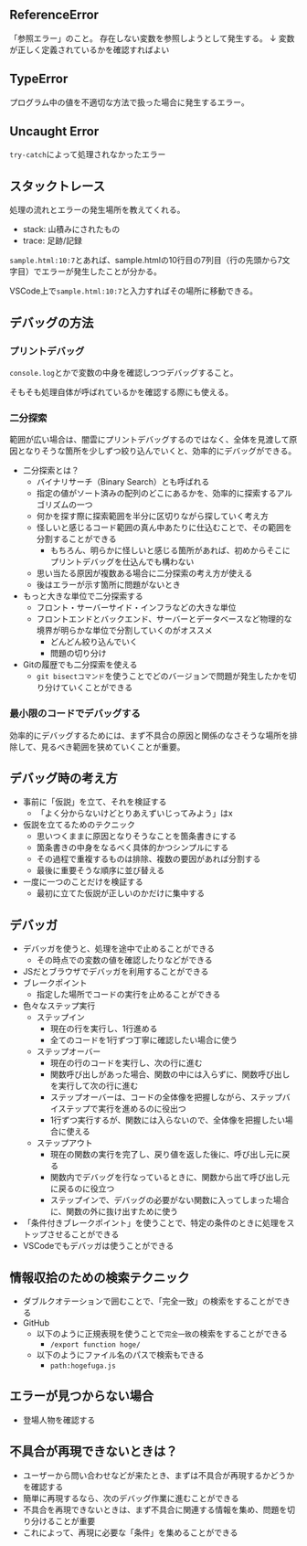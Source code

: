 ## ReferenceError

「参照エラー」のこと。
存在しない変数を参照しようとして発生する。
↓
変数が正しく定義されているかを確認すればよい

## TypeError

プログラム中の値を不適切な方法で扱った場合に発生するエラー。

## Uncaught Error

`try-catch`によって処理されなかったエラー

## スタックトレース

処理の流れとエラーの発生場所を教えてくれる。

- stack: 山積みにされたもの
- trace: 足跡/記録

`sample.html:10:7`とあれば、sample.htmlの10行目の7列目（行の先頭から7文字目）でエラーが発生したことが分かる。

VSCode上で`sample.html:10:7`と入力すればその場所に移動できる。

## デバッグの方法

### プリントデバッグ

`console.log`とかで変数の中身を確認しつつデバッグすること。

そもそも処理自体が呼ばれているかを確認する際にも使える。

### 二分探索

範囲が広い場合は、闇雲にプリントデバッグするのではなく、全体を見渡して原因となりそうな箇所を少しずつ絞り込んでいくと、効率的にデバッグができる。

- 二分探索とは？
    - バイナリサーチ（Binary Search）とも呼ばれる
    - 指定の値がソート済みの配列のどこにあるかを、効率的に探索するアルゴリズムの一つ
    - 何かを探す際に探索範囲を半分に区切りながら探していく考え方
    - 怪しいと感じるコード範囲の真ん中あたりに仕込むことで、その範囲を分割することができる
        - もちろん、明らかに怪しいと感じる箇所があれば、初めからそこにプリントデバッグを仕込んでも構わない
    - 思い当たる原因が複数ある場合に二分探索の考え方が使える
    - 後はエラーが示す箇所に問題がないとき
- もっと大きな単位で二分探索する
    - フロント・サーバーサイド・インフラなどの大きな単位
    - フロントエンドとバックエンド、サーバーとデータベースなど物理的な境界が明らかな単位で分割していくのがオススメ
        - どんどん絞り込んでいく
        - 問題の切り分け
- Gitの履歴でも二分探索を使える
    - `git bisectコマンド`を使うことでどのバージョンで問題が発生したかを切り分けていくことができる

### 最小限のコードでデバッグする

効率的にデバッグするためには、まず不具合の原因と関係のなさそうな場所を排除して、見るべき範囲を狭めていくことが重要。

## デバッグ時の考え方

- 事前に「仮説」を立て、それを検証する
    - 「よく分からないけどとりあえずいじってみよう」はx
- 仮説を立てるためのテクニック
    - 思いつくままに原因となりそうなことを箇条書きにする
    - 箇条書きの中身をなるべく具体的かつシンプルにする
    - その過程で重複するものは排除、複数の要因があれば分割する
    - 最後に重要そうな順序に並び替える
- 一度に一つのことだけを検証する
    - 最初に立てた仮説が正しいのかだけに集中する

## デバッガ

- デバッガを使うと、処理を途中で止めることができる
    - その時点での変数の値を確認したりなどができる
- JSだとブラウザでデバッガを利用することができる
- ブレークポイント
    - 指定した場所でコードの実行を止めることができる
- 色々なステップ実行
    - ステップイン
        - 現在の行を実行し、1行進める
        - 全てのコードを1行ずつ丁寧に確認したい場合に使う
    - ステップオーバー
        - 現在の行のコードを実行し、次の行に進む 
        - 関数呼び出しがあった場合、関数の中には入らずに、関数呼び出しを実行して次の行に進む
        - ステップオーバーは、コードの全体像を把握しながら、ステップバイステップで実行を進めるのに役出つ
        - 1行ずつ実行するが、関数には入らないので、全体像を把握したい場合に使える
    - ステップアウト
        - 現在の関数の実行を完了し、戻り値を返した後に、呼び出し元に戻る
        - 関数内でデバッグを行なっているときに、関数から出て呼び出し元に戻るのに役立つ
        - ステップインで、デバッグの必要がない関数に入ってしまった場合に、関数の外に抜け出すために使う
- 「条件付きブレークポイント」を使うことで、特定の条件のときに処理をストップさせることができる
- VSCodeでもデバッガは使うことができる

## 情報収拾のための検索テクニック

- ダブルクオテーションで囲むことで、「完全一致」の検索をすることができる
- GitHub
    - 以下のように正規表現を使うことで`完全一致`の検索をすることができる
        - `/export function hoge/`
    - 以下のようにファイル名のパスで検索もできる
        - `path:hogefuga.js`

## エラーが見つからない場合

- 登場人物を確認する

## 不具合が再現できないときは？

- ユーザーから問い合わせなどが来たとき、まずは不具合が再現するかどうかを確認する
- 簡単に再現するなら、次のデバッグ作業に進むことができる
- 不具合を再現できないときは、まず不具合に関連する情報を集め、問題を切り分けることが重要
- これによって、再現に必要な「条件」を集めることができる

